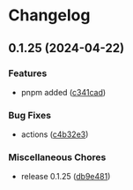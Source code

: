 # Changelog

## 0.1.25 (2024-04-22)


### Features

* pnpm added ([c341cad](https://github.com/neymansashka/test/commit/c341cad5bfc629149194830e88f62be93ae7046d))


### Bug Fixes

* actions ([c4b32e3](https://github.com/neymansashka/test/commit/c4b32e3e6dba86b6628a2fa9d415660cb858b05e))


### Miscellaneous Chores

* release 0.1.25 ([db9e481](https://github.com/neymansashka/test/commit/db9e4813200e1a850ec080940a6a08337b23f358))
